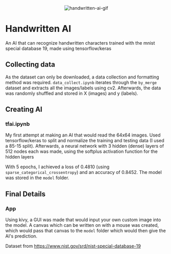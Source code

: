 <div align="center">
    <img src="https://github.com/user-attachments/assets/899d7ec5-21a7-42b7-a444-ae4e842155ff" alt="handwritten-ai-gif" />
</div>

# Handwritten AI
An AI that can recognize handwritten characters trained with the mnist special database 19, made using tensorflow/keras

## Collecting data
As the dataset can only be downloaded, a data collection and formatting method was required. `data_collect.ipynb` iterates through the `by_merge` dataset and extracts all the images/labels using cv2. Afterwards, the data was randomly shuffled and stored in X (images) and y (labels).

## Creating AI
### tfai.ipynb
My first attempt at making an AI that would read the 64x64 images. Used tensorflow/keras to split and normalize the training and testing data (I used a 85-15 split). Afterwards, a neural network with 3 hidden (dense) layers of 512 nodes each was made, using the softplus activation function for the hidden layers

With 5 epochs, I achieved a loss of 0.4810 (using `sparse_categorical_crossentropy`) and an accuracy of 0.8452. The model was stored in the `model` folder.

## Final Details
### App
Using kivy, a GUI was made that would input your own custom image into the model. A canvas which can be written on with a mouse was created, which would pass that canvas to the `model` folder which would then give the AI's prediction.

Dataset from https://www.nist.gov/srd/nist-special-database-19
